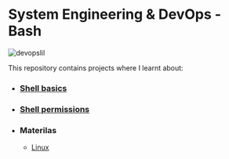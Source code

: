 # System Engineering & DevOps - Bash

![devopslil](https://user-images.githubusercontent.com/69214737/205669481-da250f59-94d5-4760-8d38-7e2ac9376155.jpg)

This repository contains projects where I learnt about:
- ### [Shell basics](https://github.com/hebamuh68/alx-system_engineering-devops/tree/main/0x00-shell_basics)
- ### [Shell permissions](https://github.com/hebamuh68/alx-system_engineering-devops/tree/main/0x01-shell_permissions)





- ### Materilas
  - [Linux](https://github.com/hebamuh68/alx-system_engineering-devops/tree/main/Linux%20materials)
